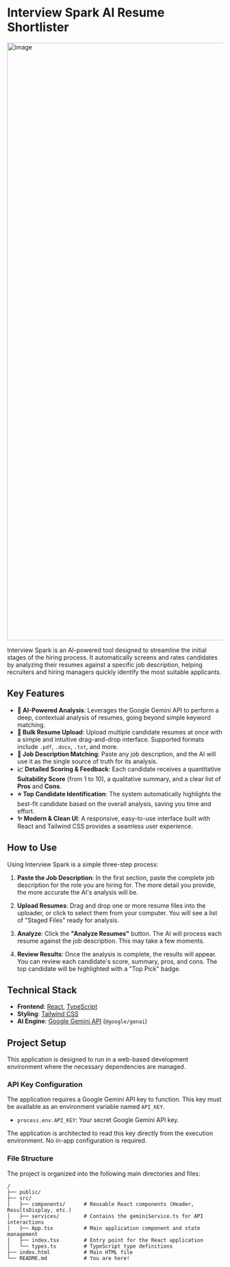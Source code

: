 # Interview Spark AI Resume Shortlister
<img width="2254" height="1392" alt="image" src="https://github.com/user-attachments/assets/cc5d6bc4-464a-4ec6-8462-9dce7f8d371a" />

Interview Spark is an AI-powered tool designed to streamline the initial stages of the hiring process. It automatically screens and rates candidates by analyzing their resumes against a specific job description, helping recruiters and hiring managers quickly identify the most suitable applicants.

## Key Features

- **🤖 AI-Powered Analysis**: Leverages the Google Gemini API to perform a deep, contextual analysis of resumes, going beyond simple keyword matching.
- **📄 Bulk Resume Upload**: Upload multiple candidate resumes at once with a simple and intuitive drag-and-drop interface. Supported formats include `.pdf`, `.docx`, `.txt`, and more.
- **🎯 Job Description Matching**: Paste any job description, and the AI will use it as the single source of truth for its analysis.
- **📈 Detailed Scoring & Feedback**: Each candidate receives a quantitative **Suitability Score** (from 1 to 10), a qualitative summary, and a clear list of **Pros** and **Cons**.
- **⭐ Top Candidate Identification**: The system automatically highlights the best-fit candidate based on the overall analysis, saving you time and effort.
- **✨ Modern & Clean UI**: A responsive, easy-to-use interface built with React and Tailwind CSS provides a seamless user experience.

## How to Use

Using Interview Spark is a simple three-step process:

1.  **Paste the Job Description**: In the first section, paste the complete job description for the role you are hiring for. The more detail you provide, the more accurate the AI's analysis will be.

2.  **Upload Resumes**: Drag and drop one or more resume files into the uploader, or click to select them from your computer. You will see a list of "Staged Files" ready for analysis.

3.  **Analyze**: Click the **"Analyze Resumes"** button. The AI will process each resume against the job description. This may take a few moments.

4.  **Review Results**: Once the analysis is complete, the results will appear. You can review each candidate's score, summary, pros, and cons. The top candidate will be highlighted with a "Top Pick" badge.

## Technical Stack

-   **Frontend**: [React](https://reactjs.org/), [TypeScript](https://www.typescriptlang.org/)
-   **Styling**: [Tailwind CSS](https://tailwindcss.com/)
-   **AI Engine**: [Google Gemini API](https://ai.google.dev/) (`@google/genai`)

## Project Setup

This application is designed to run in a web-based development environment where the necessary dependencies are managed.

### API Key Configuration

The application requires a Google Gemini API key to function. This key must be available as an environment variable named `API_KEY`.

-   `process.env.API_KEY`: Your secret Google Gemini API key.

The application is architected to read this key directly from the execution environment. No in-app configuration is required.

### File Structure

The project is organized into the following main directories and files:

```
/
├── public/
├── src/
│   ├── components/      # Reusable React components (Header, ResultsDisplay, etc.)
│   ├── services/        # Contains the geminiService.ts for API interactions
│   ├── App.tsx          # Main application component and state management
│   ├── index.tsx        # Entry point for the React application
│   └── types.ts         # TypeScript type definitions
├── index.html           # Main HTML file
└── README.md            # You are here!
```
